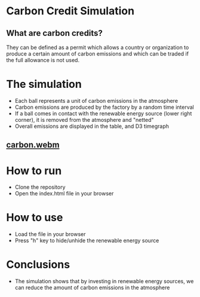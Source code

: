 # Carbon Credit Simulation 

## What are carbon credits?
They can be defined as a permit which allows a country or organization to produce a certain amount of carbon emissions and which can be traded if the full allowance is not used.

# The simulation
* Each ball represents a unit of carbon emissions in the atmosphere
* Carbon emissions are produced by the factory by a random time interval
* If a ball comes in contact with the renewable energy source (lower right corner), it is removed from the atmosphere and "netted"
* Overall emissions are displayed in the table, and D3 timegraph


[carbon.webm](https://user-images.githubusercontent.com/101474762/198813841-ab65f76d-3a2b-435c-974a-dbbf249460d0.webm)
---

# How to run
* Clone the repository
* Open the index.html file in your browser

# How to use
* Load the file in your browser
* Press "h" key to hide/unhide the renewable energy source

# Conclusions
* The simulation shows that by investing in renewable energy sources, we can reduce the amount of carbon emissions in the atmosphere
